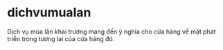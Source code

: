 # dichvumualan
Dịch vụ múa lân khai trương mang đến ý nghĩa cho cửa hàng về mặt phát triển trong tương lai của cửa hàng đó.
